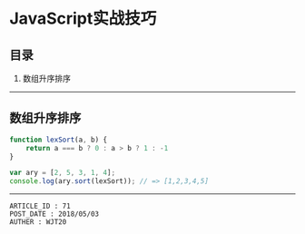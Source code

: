 
# JavaScript实战技巧 #

## 目录 ##

1. 数组升序排序

---

## 数组升序排序 ##

```js
function lexSort(a, b) {
	return a === b ? 0 : a > b ? 1 : -1
}

var ary = [2, 5, 3, 1, 4];
console.log(ary.sort(lexSort)); // => [1,2,3,4,5]
```

---

```
ARTICLE_ID : 71
POST_DATE : 2018/05/03
AUTHER : WJT20
```
